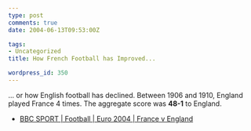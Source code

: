 ```yaml
---
type: post
comments: true
date: 2004-06-13T09:53:00Z

tags:
- Uncategorized
title: How French Football has Improved...

wordpress_id: 350
---
```


... or how English football has declined. Between 1906 and 1910, England played France 4 times. The aggregate score was **48-1** to England.



	


	
  * [BBC SPORT | Football | Euro 2004 | France v England](http://news.bbc.co.uk/sport1/hi/football/euro_2004/3787491.stm)

	
